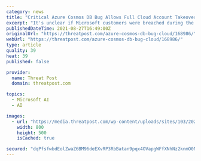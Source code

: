 ```yaml
---
category: news
title: "Critical Azure Cosmos DB Bug Allows Full Cloud Account Takeover"
excerpt: "It's unclear if Microsoft customers were breached during the months-long period where the #ChaosDB bug in Jupyter Notebooks was exploitable."
publishedDateTime: 2021-08-27T16:49:00Z
originalUrl: "https://threatpost.com/azure-cosmos-db-bug-cloud/168986/"
webUrl: "https://threatpost.com/azure-cosmos-db-bug-cloud/168986/"
type: article
quality: 39
heat: 39
published: false

provider:
  name: Threat Post
  domain: threatpost.com

topics:
  - Microsoft AI
  - AI

images:
  - url: "https://media.threatpost.com/wp-content/uploads/sites/103/2021/08/27123642/Jupiter-e1630082270279.jpg"
    width: 800
    height: 500
    isCached: true

secured: "dqPfsfwbdEolZwaZ6BM96deEXvRP3RbBatan9pqx4OVapgWFfXNhNz2knmO0Nsd0RjQ++HsyVbgO2QkANnfd2c+HyBIdxh6QZL8jlAx+rwpsajkiEA8tIbD/NQ8eZrPFEXAvVeu/6jSnhu0oRvzqFMpFlGT8wh1lVEFtBamNriU+pk3RSToVMq/txw+mPi9Drlaufp7sbJ8OQJvtkZM77oGnDgBxWkHKL+LEfIz8Av1kncdN/P+LlFUcRe/yAIkaE6MfRN3kD4QaGTp2WwSSgvdH2ZnSByE8TKrWW9JffLTx3tBy0cOnPJ5kyvCqCKNj2w+MGd7QtLpy0UasoKNib4fJCp/GY3vYOfX2kBt+dGY=;/EriuOvn6zPmoX96wWDdCw=="
---
```


